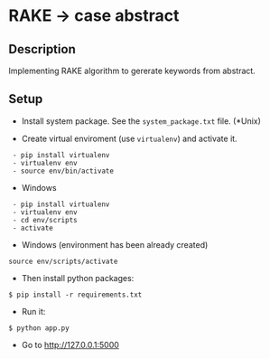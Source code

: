 RAKE -> case abstract
===================

## Description
Implementing RAKE algorithm to gererate keywords from abstract.


## Setup
- Install system package. See the `system_package.txt` file. (*Unix)

- Create virtual enviroment (use `virtualenv`) and activate it.
```
 - pip install virtualenv
 - virtualenv env
 - source env/bin/activate
```
- Windows

```
 - pip install virtualenv
 - virtualenv env
 - cd env/scripts
 - activate
```

- Windows (environment has been already created)

```
source env/scripts/activate

```

- Then install python packages:  
```
$ pip install -r requirements.txt
```

- Run it:

```
$ python app.py
```

- Go to http://127.0.0.1:5000
